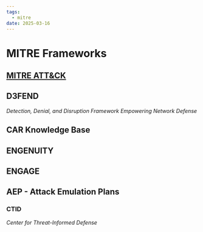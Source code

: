 ```yaml
---
tags:
  - mitre
date: 2025-03-16
---
```

# MITRE Frameworks

## [MITRE ATT&CK](MITRE%20ATT&CK.md)



## D3FEND
*Detection, Denial, and Disruption Framework Empowering Network Defense*

## CAR Knowledge Base

## ENGENUITY

## ENGAGE

## AEP - Attack Emulation Plans

### CTID
*Center for Threat-Informed Defense*


